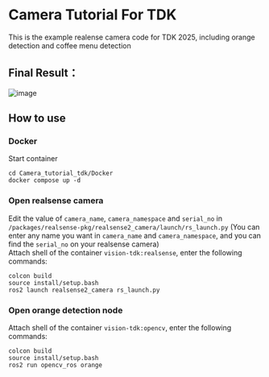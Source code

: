 # Camera Tutorial For TDK
This is the example realense camera code for TDK 2025, including orange detection and coffee menu detection
## Final Result：
![image](https://github.com/yuhsiang1117/Camera_tutorial_tdk/blob/master/asset/images/result.gif)

## How to use
### Docker
Start container
``` bash=
cd Camera_tutorial_tdk/Docker
docker compose up -d
```
### Open realsense camera
Edit the value of `camera_name`, `camera_namespace` and `serial_no` in `/packages/realsense-pkg/realsense2_camera/launch/rs_launch.py` (You can enter any name you want in `camera_name` and `camera_namespace`, and you can find the `serial_no` on your realsense camera)\
Attach shell of the container `vision-tdk:realsense`, enter the following commands:
``` bash=
colcon build
source install/setup.bash
ros2 launch realsense2_camera rs_launch.py
```
### Open orange detection node
Attach shell of the container `vision-tdk:opencv`, enter the following commands:
``` bash=
colcon build
source install/setup.bash
ros2 run opencv_ros orange
```

